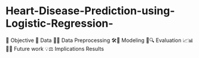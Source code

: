 # Heart-Disease-Prediction-using-Logistic-Regression-
 🎯 Objective 📂 Data 🧹🔧 Data Preprocessing 🛠️🔮 Modeling 🧮🔍 Evaluation 📈📊🚀🔜 Future work 💡⚖️ Implications  Results 
